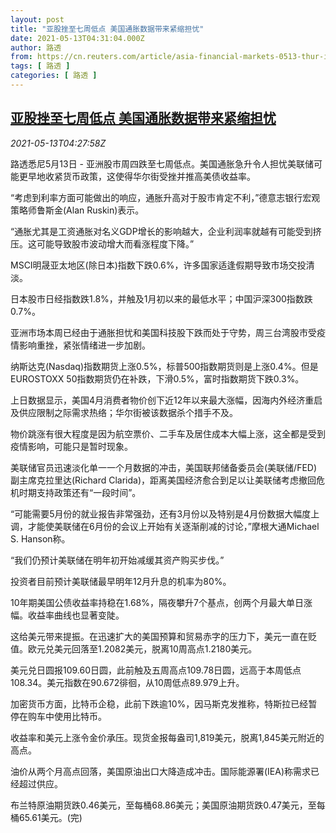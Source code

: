 ```yaml
---
layout: post
title: "亚股挫至七周低点 美国通胀数据带来紧缩担忧"
date: 2021-05-13T04:31:04.000Z
author: 路透
from: https://cn.reuters.com/article/asia-financial-markets-0513-thur-idCNKBS2CU0AQ
tags: [ 路透 ]
categories: [ 路透 ]
---
```

<!--1620880264000-->
[亚股挫至七周低点 美国通胀数据带来紧缩担忧](https://cn.reuters.com/article/asia-financial-markets-0513-thur-idCNKBS2CU0AQ)
------

<div>
<div><i>2021-05-13T04:27:58Z</i></div><p>路透悉尼5月13日 - 亚洲股市周四跌至七周低点。美国通胀急升令人担忧美联储可能更早地收紧货币政策，这使得华尔街受挫并推高美债收益率。</p><p>“考虑到利率方面可能做出的响应，通胀升高对于股市肯定不利，”德意志银行宏观策略师鲁斯金(Alan Ruskin)表示。</p><p>“通胀尤其是工资通胀对名义GDP增长的影响越大，企业利润率就越有可能受到挤压。这可能导致股市波动增大而看涨程度下降。”</p><p>MSCI明晟亚太地区(除日本)指数下跌0.6%，许多国家适逢假期导致市场交投清淡。</p><p>日本股市日经指数跌1.8%，并触及1月初以来的最低水平；中国沪深300指数跌0.7%。</p><p>亚洲市场本周已经由于通胀担忧和美国科技股下跌而处于守势，周三台湾股市受疫情影响重挫，紧张情绪进一步加剧。</p><p>纳斯达克(Nasdaq)指数期货上涨0.5%，标普500指数期货则是上涨0.4%。但是EUROSTOXX 50指数期货仍在补跌，下滑0.5%，富时指数期货下跌0.3%。</p><p>上日数据显示，美国4月消费者物价创下近12年以来最大涨幅，因海内外经济重启及供应限制之际需求热络；华尔街被该数据杀个措手不及。</p><p>物价跳涨有很大程度是因为航空票价、二手车及居住成本大幅上涨，这全都是受到疫情影响，可能只是暂时现象。</p><p>美联储官员迅速淡化单一一个月数据的冲击，美国联邦储备委员会(美联储/FED)副主席克拉里达(Richard Clarida)，距离美国经济愈合到足以让美联储考虑撤回危机时期支持政策还有“一段时间”。</p><p>“可能需要5月份的就业报告非常强劲，还有3月份以及特别是4月份数据大幅度上调，才能使美联储在6月份的会议上开始有关逐渐削减的讨论，”摩根大通Michael S. Hanson称。</p><p>“我们仍预计美联储在明年初开始减缓其资产购买步伐。”</p><p>投资者目前预计美联储最早明年12月升息的机率为80%。</p><p>10年期美国公债收益率持稳在1.68%，隔夜攀升7个基点，创两个月最大单日涨幅。收益率曲线也显著变陡。</p><p>这给美元带来提振。在迅速扩大的美国预算和贸易赤字的压力下，美元一直在贬值。欧元兑美元回落至1.2082美元，脱离10周高点1.2180美元。</p><p>美元兑日圆报109.60日圆，此前触及五周高点109.78日圆，远高于本周低点108.34。美元指数在90.672徘徊，从10周低点89.979上升。</p><p>加密货币方面，比特币企稳，此前下跌逾10%，因马斯克发推称，特斯拉已经暂停在购车中使用比特币。</p><p>收益率和美元上涨令金价承压。现货金报每盎司1,819美元，脱离1,845美元附近的高点。</p><p>油价从两个月高点回落，美国原油出口大降造成冲击。国际能源署(IEA)称需求已经超过供应。</p><p>布兰特原油期货跌0.46美元，至每桶68.86美元；美国原油期货跌0.47美元，至每桶65.61美元。(完)</p>
</div>
